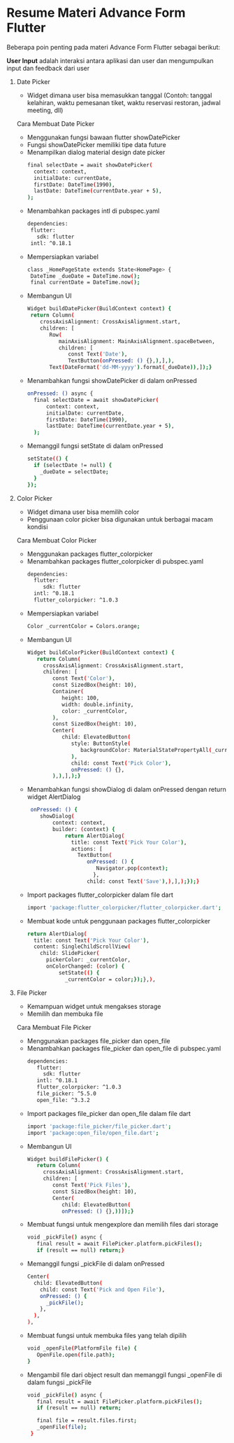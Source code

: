 # Resume Materi Advance Form Flutter

Beberapa poin penting pada materi Advance Form Flutter sebagai berikut:

**User Input** adalah interaksi antara aplikasi dan user dan mengumpulkan input dan feedback dari user

1. Date Picker
   - Widget dimana user bisa memasukkan tanggal (Contoh: tanggal kelahiran, waktu pemesanan tiket, waktu reservasi restoran, jadwal meeting, dll)
   
   Cara Membuat Date Picker
   - Menggunakan fungsi bawaan flutter showDatePicker
   - Fungsi showDatePicker memiliki tipe data future
   - Menampilkan dialog material design date picker
     ```sh
     final selectDate = await showDatePicker(
       context: context,
       initialDate: currentDate,
       firstDate: DateTime(1990),
       lastDate: DateTime(currentDate.year + 5),
     );
     ```
   - Menambahkan packages intl di pubspec.yaml
     ```sh
     dependencies:
      flutter:
        sdk: flutter
      intl: ^0.18.1
     ```
   - Mempersiapkan variabel
     ```sh
     class _HomePageState extends State<HomePage> {
      DateTime _dueDate = DateTime.now();
      final currentDate = DateTime.now();
     ```
   - Membangun UI
     ```sh
     Widget buildDatePicker(BuildContext context) {
      return Column(
         crossAxisAlignment: CrossAxisAlignment.start,
         children: [
            Row(
               mainAxisAlignment: MainAxisAlignment.spaceBetween,
               children: [
                  const Text('Date'),
                  TextButton(onPressed: () {},),],),
            Text(DateFormat('dd-MM-yyyy').format(_dueDate)),]);}
     ```
   - Menambahkan fungsi showDatePicker di dalam onPressed
     ```sh
     onPressed: () async {
       final selectDate = await showDatePicker(
           context: context,
           initialDate: currentDate,
           firstDate: DateTime(1990),
           lastDate: DateTime(currentDate.year + 5),
       );
     ```
   - Memanggil fungsi setState di dalam onPressed
     ```sh
     setState(() {
       if (selectDate != null) {
         _dueDate = selectDate;
       }
     });
     ```

2. Color Picker
   - Widget dimana user bisa memilih color
   - Penggunaan color picker bisa digunakan untuk berbagai macam kondisi

   Cara Membuat Color Picker
   - Menggunakan packages flutter_colorpicker
   - Menambahkan packages flutter_colorpicker di pubspec.yaml
     ```sh
     dependencies:
       flutter:
          sdk: flutter
       intl: ^0.18.1
       flutter_colorpicker: ^1.0.3
     ```
   - Mempersiapkan variabel
     ```sh
     Color _currentColor = Colors.orange;
     ```
   - Membangun UI
     ```sh
     Widget buildColorPicker(BuildContext context) {
        return Column(
          crossAxisAlignment: CrossAxisAlignment.start,
          children: [
             const Text('Color'),
             const SizedBox(height: 10),
             Container(
                height: 100,
                width: double.infinity,
                color: _currentColor,
             ),
             const SizedBox(height: 10),
             Center(
                child: ElevatedButton(
                   style: ButtonStyle(
                      backgroundColor: MaterialStatePropertyAll(_currentColor),
                   ),
                   child: const Text('Pick Color'),
                   onPressed: () {},
             ),),],);}
     ```
   - Menambahkan fungsi showDialog di dalam onPressed dengan return widget AlertDialog
     ```sh
      onPressed: () {
         showDialog(
             context: context,
             builder: (context) {
                 return AlertDialog(
                   title: const Text('Pick Your Color'),
                   actions: [
                     TextButton(
                        onPressed: () {
                           Navigator.pop(context);
                          },
                        child: const Text('Save'),),],);});}
     ```
   - Import packages flutter_colorpicker dalam file dart
     ```sh
     import 'package:flutter_colorpicker/flutter_colorpicker.dart';
     ```
   - Membuat kode untuk penggunaan packages flutter_colorpicker
     ```sh
     return AlertDialog(
       title: const Text('Pick Your Color'),
       content: SingleChildScrollView(
         child: SlidePicker(
           pickerColor: _currentColor,
           onColorChanged: (color) {
               setState(() {
                 _currentColor = color;});},),
     ```

3. File Picker
   - Kemampuan widget untuk mengakses storage
   - Memilih dan membuka file

    Cara Membuat File Picker
   - Menggunakan packages file_picker dan open_file
   - Menambahkan packages file_picker dan open_file di pubspec.yaml
     ```sh
     dependencies:
        flutter:
          sdk: flutter
        intl: ^0.18.1
        flutter_colorpicker: ^1.0.3
        file_picker: ^5.5.0
        open_file: ^3.3.2
     ```
   - Import packages file_picker dan open_file dalam file dart
     ```sh
     import 'package:file_picker/file_picker.dart';
     import 'package:open_file/open_file.dart';
     ```
   - Membangun UI
     ```sh
     Widget buildFilePicker() {
        return Column(
          crossAxisAlignment: CrossAxisAlignment.start,
          children: [
             const Text('Pick Files'),
             const SizedBox(height: 10),
             Center(
                child: ElevatedButton(
                onPressed: () {},))]);}
     ```
   - Membuat fungsi untuk mengexplore dan memilih files dari storage
     ```sh
     void _pickFile() async {
        final result = await FilePicker.platform.pickFiles();
        if (result == null) return;}
     ```
   - Memanggil fungsi _pickFile di dalam onPressed
     ```sh
     Center(
       child: ElevatedButton(
         child: const Text('Pick and Open File'),
         onPressed: () {
           _pickFile();
         },
       ),
     ),
     ```
   - Membuat fungsi untuk membuka files yang telah dipilih
     ```sh
     void _openFile(PlatformFile file) {
        OpenFile.open(file.path);
     }
     ```
   - Mengambil file dari object result dan memanggil fungsi _openFile di dalam fungsi _pickFile
     ```sh
     void _pickFile() async {
        final result = await FilePicker.platform.pickFiles();
        if (result == null) return;

        final file = result.files.first;
        _openFile(file);
      }
     ```
